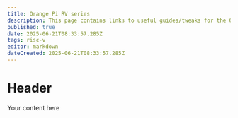 ```yaml
---
title: Orange Pi RV series
description: This page contains links to useful guides/tweaks for the OPI RV Series devices
published: true
date: 2025-06-21T08:33:57.285Z
tags: risc-v
editor: markdown
dateCreated: 2025-06-21T08:33:57.285Z
---
```


# Header
Your content here